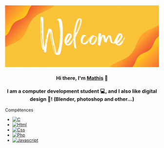 <p align="center">
<img src="Profile_Banner.gif" alt="hi" class="inline"/>
</p>
<h3 align="center">
Hi there, I'm <a href="https://github.com/mathisfr" target="_blank" rel="noreferrer">Mathis</a> 👋
</h3>
<h3 align="center">
I am a computer development student 💻, and I also like digital design 🎨! (Blender, photoshop and other...)
</h3> 
<p>Compétences</p>
<ul>
  <li>
    <a href="https://"><img src="https://img.shields.io/badge/C-00599c?logo=C&logoColor=fff" alt="C"></a>
  </li>
  <li>
    <a href="https://"><img src="https://img.shields.io/badge/Html-fe7d37?logo=HTML5&logoColor=fff" alt="Html"></a>
  </li>
  <li>
    <a href="https://"><img src="https://img.shields.io/badge/Css-fe7d37?logo=CSS3&logoColor=fff" alt="Css"></a>
  </li>
  <li>
    <a href="https://"><img src="https://img.shields.io/badge/Php-8993be?logo=PHP&logoColor=fff" alt="Php"></a>
  </li>
  <li>
    <a href="https://"><img src="https://img.shields.io/badge/Javascript-f0db4f?logo=Javascript&logoColor=fff" alt="Javascript"></a>
  </li>
</ul>
